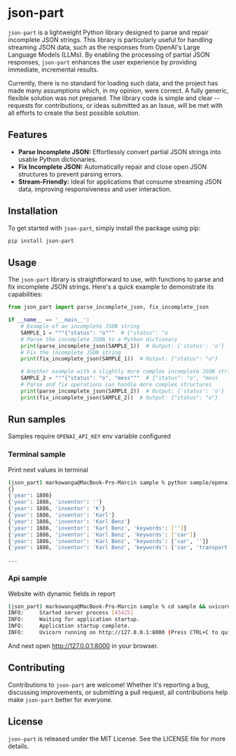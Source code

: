 # json-part

`json-part` is a lightweight Python library designed to parse and
repair incomplete JSON strings. This library is particularly useful
for handling streaming JSON data, such as the responses from
OpenAI's Large Language Models (LLMs). By enabling the processing
of partial JSON responses, `json-part` enhances the user experience
by providing immediate, incremental results.

Currently, there is no standard for loading such data,
and the project has made many assumptions which, in my opinion,
were correct. A fully generic, flexible solution was not prepared.
The library code is simple and clear -- requests for contributions,
or ideas submitted as an Issue, will be met with
all efforts to create the best possible solution.

## Features

- **Parse Incomplete JSON:** Effortlessly convert partial JSON
  strings into usable Python dictionaries.
- **Fix Incomplete JSON:** Automatically repair and close
  open JSON structures to prevent parsing errors.
- **Stream-Friendly:** Ideal for applications that consume
  streaming JSON data, improving responsiveness and user interaction.

## Installation

To get started with `json-part`, simply install the package using pip:

```bash
pip install json-part
```

## Usage

The `json-part` library is straightforward to use, with functions
to parse and fix incomplete JSON strings. Here's a quick
example to demonstrate its capabilities:

```python
from json_part import parse_incomplete_json, fix_incomplete_json

if __name__ == '__main__':
    # Example of an incomplete JSON string
    SAMPLE_1 = """{"status": "o"""  # {"status": "o
    # Parse the incomplete JSON to a Python dictionary
    print(parse_incomplete_json(SAMPLE_1))  # Output: {'status': 'o'}
    # Fix the incomplete JSON string
    print(fix_incomplete_json(SAMPLE_1))  # Output: {"status": "o"}

    # Another example with a slightly more complex incomplete JSON string
    SAMPLE_2 = """{"status": "o", "mess"""  # {"status": "o", "mess
    # Parse and fix operations can handle more complex structures
    print(parse_incomplete_json(SAMPLE_2))  # Output: {'status': 'o'}
    print(fix_incomplete_json(SAMPLE_2))  # Output: {"status": "o"}
```

## Run samples

Samples require `OPENAI_API_KEY` env variable configured

### Terminal sample

Print next values in terminal

```bash
(json_part) markowanga@MacBook-Pro-Marcin sample % python sample/openai_sample.py          
{}
{'year': 1886}
{'year': 1886, 'inventor': ''}
{'year': 1886, 'inventor': 'K'}
{'year': 1886, 'inventor': 'Karl'}
{'year': 1886, 'inventor': 'Karl Benz'}
{'year': 1886, 'inventor': 'Karl Benz', 'keywords': ['']}
{'year': 1886, 'inventor': 'Karl Benz', 'keywords': ['car']}
{'year': 1886, 'inventor': 'Karl Benz', 'keywords': ['car', '']}
{'year': 1886, 'inventor': 'Karl Benz', 'keywords': ['car', 'transport']}

...
```

### Api sample

Website with dynamic fields in report

```bash
(json_part) markowanga@MacBook-Pro-Marcin sample % cd sample && uvicorn api_sample:app          
INFO:     Started server process [43425]
INFO:     Waiting for application startup.
INFO:     Application startup complete.
INFO:     Uvicorn running on http://127.0.0.1:8000 (Press CTRL+C to quit)
```

And next open http://127.0.0.1:8000 in your browser.

## Contributing

Contributions to `json-part` are welcome!
Whether it's reporting a bug, discussing improvements,
or submitting a pull request, all contributions
help make `json-part` better for everyone.

## License

`json-part` is released under the MIT License.
See the LICENSE file for more details.
